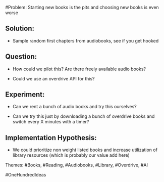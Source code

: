 #Problem: Starting new books is the pits and choosing new books is even worse

      

## Solution: 
- Sample random first chapters from audiobooks, see if you get hooked  

## Question: 
- How could we pilot this? Are there freely available audio books? 

- Could we use an overdrive API for this?

## Experiment: 
- Can we rent a bunch of audio books and try this ourselves?

- Can we try this just by downloading a bunch of overdrive books and switch every X minutes with a timer?

## Implementation Hypothesis: 

- We could prioritize non weight listed books and increase utilization of library resources (which is probably our value add here)


Themes: #Books, #Reading, #Audiobooks, #Library, #Overdrive, #AI


#OneHundredIdeas 